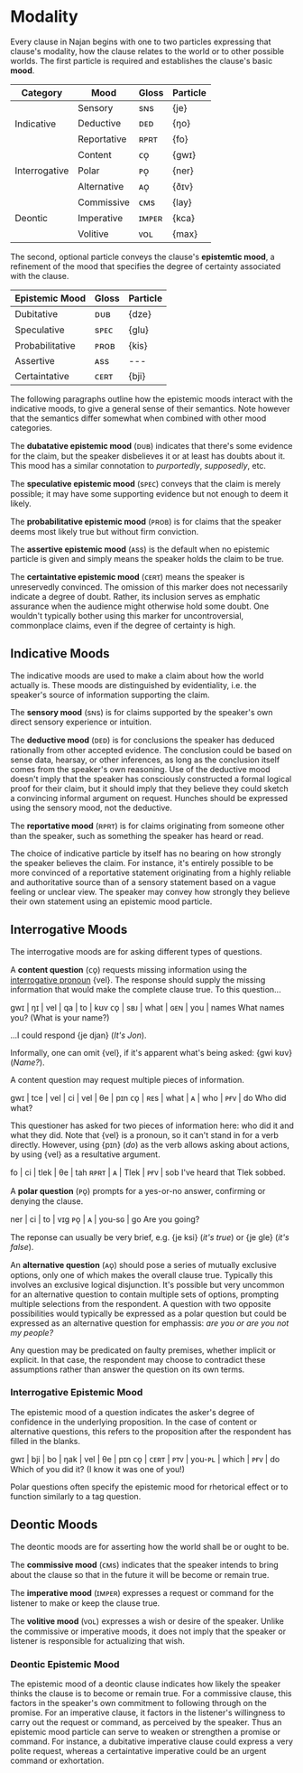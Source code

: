 # Modality

Every clause in Najan begins with one to two particles expressing that clause's
modality, how the clause relates to the world or to other possible worlds. The
first particle is required and establishes the clause's basic **mood**.

<table>
	<thead>
		<tr>
			<th>Category</th>
			<th>Mood</th>
			<th>Gloss</th>
			<th>Particle</th>
		</tr>
	</thead>
	<tbody>
		<tr>
			<td rowspan="3">Indicative</td>
			<td>Sensory</td>
			<td>sɴs</td>
			<td>{je}</td>
		</tr>
		<tr>
			<td>Deductive</td>
			<td>ᴅᴇᴅ</td>
			<td>{ŋo}</td>
		</tr>
		<tr>
			<td>Reportative</td>
			<td>ʀᴘʀᴛ</td>
			<td>{fo}</td>
		</tr>
		<tr>
			<td rowspan="3">Interrogative</td>
			<td>Content</td>
			<td>ᴄᴏ̨</td>
			<td>{gwɪ}</td>
		</tr>
		<tr>
			<td>Polar</td>
			<td>ᴘᴏ̨</td>
			<td>{ner}</td>
		</tr>
		<tr>
			<td>Alternative</td>
			<td>ᴀᴏ̨</td>
			<td>{ðɪv}</td>
		</tr>
		<tr>
			<td rowspan="3">Deontic</td>
			<td>Commissive</td>
			<td>ᴄᴍs</td>
			<td>{lay}</td>
		</tr>
		<tr>
			<td>Imperative</td>
			<td>ɪᴍᴘᴇʀ</td>
			<td>{kca}</td>
		</tr>
		<tr>
			<td>Volitive</td>
			<td>ᴠᴏʟ</td>
			<td>{max}</td>
		</tr>
	</tbody>
</table>

The second, optional particle conveys the clause's **epistemtic mood**, a
refinement of the mood that specifies the degree of certainty associated with
the clause.

| Epistemic Mood  | Gloss | Particle |
| :-------------- | :---- | :------- |
| Dubitative      | ᴅᴜʙ   | {dze}    |
| Speculative     | sᴘᴇᴄ  | {glu}    |
| Probabilitative | ᴘʀᴏʙ  | {kis}    |
| Assertive       | ᴀss   | ---      |
| Certaintative   | ᴄᴇʀᴛ  | {bji}    |

The following paragraphs outline how the epistemic moods interact with the
indicative moods, to give a general sense of their semantics. Note however that
the semantics differ somewhat when combined with other mood categories.

The **dubatative epistemic mood** (ᴅᴜʙ) indicates that there's some evidence for
the claim, but the speaker disbelieves it or at least has doubts about it. This
mood has a similar connotation to *purportedly*, *supposedly*, etc.

The **speculative epistemic mood** (sᴘᴇᴄ) conveys that the claim is merely
possible; it may have some supporting evidence but not enough to deem it likely.

The **probabilitative epistemic mood** (ᴘʀᴏʙ) is for claims that the speaker
deems most likely true but without firm conviction.

The **assertive epistemic mood** (ᴀss) is the default when no epistemic particle
is given and simply means the speaker holds the claim to be true.

The **certaintative epistemic mood** (ᴄᴇʀᴛ) means the speaker is unreservedly
convinced. The omission of this marker does not necessarily indicate a degree of
doubt. Rather, its inclusion serves as emphatic assurance when the audience
might otherwise hold some doubt. One wouldn't typically bother using this marker
for uncontroversial, commonplace claims, even if the degree of certainty is
high.

## Indicative Moods

The indicative moods are used to make a claim about how the world actually is.
These moods are distinguished by evidentiality, i.e. the speaker's source of
information supporting the claim.

The **sensory mood** (sɴs) is for claims supported by the speaker's own direct
sensory experience or intuition.

The **deductive mood** (ᴅᴇᴅ) is for conclusions the speaker has deduced
rationally from other accepted evidence. The conclusion could be based on sense
data, hearsay, or other inferences, as long as the conclusion itself comes from
the speaker's own reasoning. Use of the deductive mood doesn't imply that the
speaker has consciously constructed a formal logical proof for their claim, but
it should imply that they believe they could sketch a convincing informal
argument on request. Hunches should be expressed using the sensory mood, not the
deductive.

The **reportative mood** (ʀᴘʀᴛ) is for claims originating from someone other
than the speaker, such as something the speaker has heard or read.

The choice of indicative particle by itself has no bearing on how strongly the
speaker believes the claim. For instance, it's entirely possible to be more
convinced of a reportative statement originating from a highly reliable and
authoritative source than of a sensory statement based on a vague feeling or
unclear view. The speaker may convey how strongly they believe their own
statement using an epistemic mood particle.

## Interrogative Moods

The interrogative moods are for asking different types of questions.

A **content question** (ᴄᴏ̨) requests missing information using the
[interrogative pronoun](./pronouns.md) {vel}. The response should supply the
missing information that would make the complete clause true. To this
question...

<gloss>
gwɪ | ŋɪ  | vel  | qa  | to  | kʊv
ᴄᴏ̨  | sʙᴊ | what | ɢᴇɴ | you | names
What names you? (What is your name?)
</gloss>

...I could respond {je djan} (*It's Jon*).

Informally, one can omit {vel}, if it's apparent what's being asked: {gwi kʊv}
(*Name?*).

A content question may request multiple pieces of information.

<gloss>
gwɪ | tce | vel  | ci | vel | θe  | pɪn
ᴄᴏ̨  | ʀᴇs | what | ᴀ  | who | ᴘғᴠ | do
Who did what?
</gloss>

This questioner has asked for two pieces of information here: who did it and
what they did. Note that {vel} is a pronoun, so it can't stand in for a verb
directly. However, using {pɪn} (*do*) as the verb allows asking about actions,
by using {vel} as a resultative argument.

<gloss>
fo   | ci | tlek | θe  | tah
ʀᴘʀᴛ | ᴀ  | Tlek | ᴘғᴠ | sob
I've heard that Tlek sobbed.
</gloss>

A **polar question** (ᴘᴏ̨) prompts for a yes-or-no answer, confirming or denying
the clause.

<gloss>
ner | ci | to     | vɪg
ᴘᴏ̨  | ᴀ  | you-sɢ | go
Are you going?
</gloss>

The reponse can usually be very brief, e.g. {je ksi} (*it's true*) or {je gle}
(*it's false*).

An **alternative question** (ᴀᴏ̨) should pose a series of mutually exclusive
options, only one of which makes the overall clause true. Typically this
involves an exclusive logical disjunction. It's possible but very uncommon for
an alternative question to contain multiple sets of options, prompting multiple
selections from the respondent. A question with two opposite possibilities would
typically be expressed as a polar question but could be expressed as an
alternative question for emphassis: *are you or are you not my people?*

Any question may be predicated on faulty premises, whether implicit or explicit.
In that case, the respondent may choose to contradict these assumptions rather
than answer the question on its own terms.

### Interrogative Epistemic Mood

The epistemic mood of a question indicates the asker's degree of confidence in
the underlying proposition. In the case of content or alternative questions,
this refers to the proposition after the respondent has filled in the blanks.

<gloss>
gwɪ | bji  | bo  | ŋak    | vel   | θe  | pɪn
ᴄᴏ̨  | ᴄᴇʀᴛ | ᴘᴛᴠ | you-ᴘʟ | which | ᴘғᴠ | do
Which of you did it? (I know it was one of you!)
</gloss>

Polar questions often specify the epistemic mood for rhetorical effect or to
function similarly to a tag question.

## Deontic Moods

The deontic moods are for asserting how the world shall be or ought to be.

The **commissive mood** (ᴄᴍs) indicates that the speaker intends to bring about
the clause so that in the future it will be become or remain true.

The **imperative mood** (ɪᴍᴘᴇʀ) expresses a request or command for the listener
to make or keep the clause true.

The **volitive mood** (ᴠᴏʟ) expresses a wish or desire of the speaker. Unlike
the commissive or imperative moods, it does not imply that the speaker or
listener is responsible for actualizing that wish.

### Deontic Epistemic Mood

The epistemic mood of a deontic clause indicates how likely the speaker thinks
the clause is to become or remain true. For a commissive clause, this factors in
the speaker's own commitment to following through on the promise. For an
imperative clause, it factors in the listener's willingness to carry out the
request or command, as perceived by the speaker. Thus an epistemic mood particle
can serve to weaken or strengthen a promise or command. For instance, a
dubitative imperative clause could express a very polite request, whereas a
certaintative imperative could be an urgent command or exhortation.
